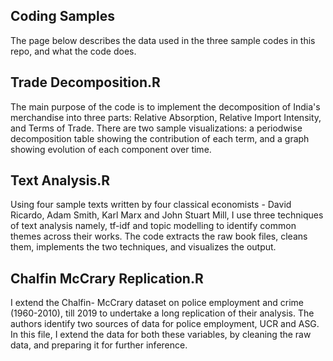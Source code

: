 

## Coding Samples

The page below describes the data used in the three sample codes in this repo, and what the code does.

## Trade Decomposition.R

The main purpose of the code is to implement the decomposition of India's merchandise into three parts: Relative Absorption, Relative Import Intensity, and Terms of Trade. There are two sample visualizations: a periodwise decomposition table showing the contribution of each term, and a graph showing evolution of each component over time.
 

## Text Analysis.R

Using four sample texts written by four classical economists - David Ricardo, Adam Smith, Karl Marx and John Stuart Mill, I use three techniques of text analysis
namely, tf-idf and topic modelling to identify common themes across their works. The code extracts the raw book files, cleans them, implements the two techniques,
and visualizes the output.

## Chalfin McCrary Replication.R

I extend the Chalfin- McCrary dataset on police employment and crime (1960-2010), till 2019 to undertake a long replication of their analysis.
The authors identify two sources of data for police employment, UCR and ASG. In this file, I extend the data for both these variables, by cleaning
the raw data, and preparing it for further inference. 




